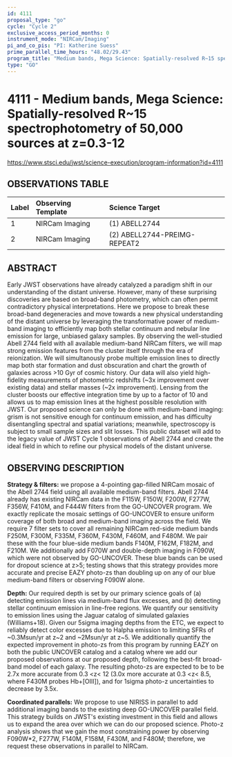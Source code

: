 ```yaml
---
id: 4111
proposal_type: "go"
cycle: "Cycle 2"
exclusive_access_period_months: 0
instrument_mode: "NIRCam/Imaging"
pi_and_co_pis: "PI: Katherine Suess"
prime_parallel_time_hours: "48.02/29.43"
program_title: "Medium bands, Mega Science: Spatially-resolved R~15 spectrophotometry of 50,000 sources at z=0.3-12"
type: "GO"
---
```

# 4111 - Medium bands, Mega Science: Spatially-resolved R~15 spectrophotometry of 50,000 sources at z=0.3-12
https://www.stsci.edu/jwst/science-execution/program-information?id=4111
## OBSERVATIONS TABLE
| Label | Observing Template | Science Target        |
| :---- | :----------------- | :-------------------- |
| 1     | NIRCam Imaging     | (1) ABELL2744         |
| 2     | NIRCam Imaging     | (2) ABELL2744-PREIMG-REPEAT2 |

## ABSTRACT

Early JWST observations have already catalyzed a paradigm shift in our understanding of the distant universe. However, many of these surprising discoveries are based on broad-band photometry, which can often permit contradictory physical interpretations. Here we propose to break these broad-band degeneracies and move towards a new physical understanding of the distant universe by leveraging the transformative power of medium-band imaging to efficiently map both stellar continuum and nebular line emission for large, unbiased galaxy samples. By observing the well-studied Abell 2744 field with all available medium-band NIRCam filters, we will map strong emission features from the cluster itself through the era of reionization. We will simultanously probe multiple emission lines to directly map both star formation and dust obscuration and chart the growth of galaxies across >10 Gyr of cosmic history. Our data will also yield high-fidelity measurements of photometric redshifts (~3x improvement over existing data) and stellar masses (~2x improvement). Lensing from the cluster boosts our effective integration time by up to a factor of 10 and allows us to map emission lines at the highest possible resolution with JWST. Our proposed science can only be done with medium-band imaging: grism is not sensitive enough for continuum emission, and has difficulty disentangling spectral and spatial variations; meanwhile, spectroscopy is subject to small sample sizes and slit losses. This public dataset will add to the legacy value of JWST Cycle 1 observations of Abell 2744 and create the ideal field in which to refine our physical models of the distant universe.

## OBSERVING DESCRIPTION

**Strategy & filters:** we propose a 4-pointing gap-filled NIRCam mosaic of the Abell 2744 field using all available medium-band filters. Abell 2744 already has existing NIRCam data in the F115W, F150W, F200W, F277W, F356W, F410M, and F444W filters from the GO-UNCOVER program. We exactly replicate the mosaic settings of GO-UNCOVER to ensure uniform coverage of both broad and medium-band imaging across the field. We require 7 filter sets to cover all remaining NIRCam red-side medium bands F250M, F300M, F335M, F360M, F430M, F460M, and F480M. We pair these with the four blue-side medium bands F140M, F162M, F182M, and F210M. We additionally add F070W and double-depth imaging in F090W, which were not observed by GO-UNCOVER. These blue bands can be used for dropout science at z>5; testing shows that this strategy provides more accurate and precise EAZY photo-zs than doubling up on any of our blue medium-band filters or observing F090W alone.

**Depth:** Our required depth is set by our primary science goals of (a) detecting emission lines via medium-band flux excesses, and (b) detecting stellar continuum emission in line-free regions. We quantify our sensitivity to emission lines using the Jaguar catalog of simulated galaxies (Williams+18). Given our 5sigma imaging depths from the ETC, we expect to reliably detect color excesses due to Halpha emission to limiting SFRs of ~0.3Msun/yr at z~2 and ~2Msun/yr at z~5. We additionally quantify the expected improvement in photo-zs from this program by running EAZY on both the public UNCOVER catalog and a catalog where we add our proposed observations at our proposed depth, following the best-fit broad-band model of each galaxy. The resulting photo-zs are expected to be to be 2.7x more accurate from 0.3 <z< 12 (3.0x more accurate at 0.3 <z< 8.5, where F430M probes Hb+[OIII]), and for 1sigma photo-z uncertainties to decrease by 3.5x.

**Coordinated parallels:** We propose to use NIRISS in parallel to add additional imaging bands to the existing deep GO-UNCOVER parallel field. This strategy builds on JWST's existing investment in this field and allows us to expand the area over which we can do our proposed science. Photo-z analysis shows that we gain the most constraining power by observing F090W*2, F277W, F140M, F158M, F430M, and F480M; therefore, we request these observations in parallel to NIRCam.